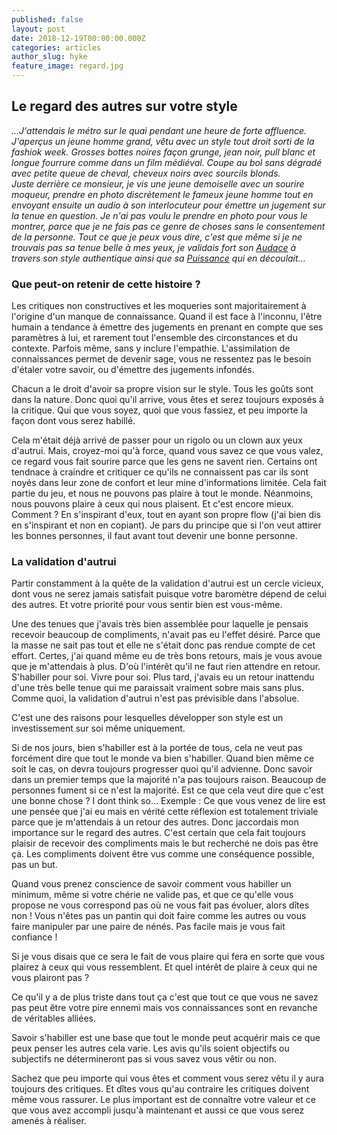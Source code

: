 ```yaml
---
published: false
layout: post
date: 2018-12-19T00:00:00.000Z
categories: articles
author_slug: hyke
feature_image: regard.jpg
---
```

## Le regard des autres sur votre style

*...J'attendais le métro sur le quai pendant une heure de forte affluence. J'aperçus un jeune homme grand, vêtu avec un style tout droit sorti de la fashiok week. Grosses bottes noires façon grunge, jean noir, pull blanc et longue fourrure comme dans un film médiéval. Coupe au bol sans dégradé avec petite queue de cheval, cheveux noirs avec sourcils blonds.  
Juste derrière ce monsieur, je vis une jeune demoiselle avec un sourire moqueur, prendre en photo discrètement le fameux jeune homme tout en envoyant ensuite un audio à son interlocuteur pour émettre un jugement sur la tenue en question.
Je n'ai pas voulu le prendre en photo pour vous le montrer, parce que je ne fais pas ce genre de choses sans le consentement de la personne. Tout ce que je peux vous dire, c'est que même si je ne trouvais pas sa tenue belle à mes yeux, je validais fort son [Audace](http://www.crevardstyle.com/La-Chance-Selon-Hyke-part-3) à travers son style authentique ainsi que sa [Puissance](http://www.crevardstyle.com/La-Puissance-du-Style) qui en découlait...*

### Que peut-on retenir de cette histoire ?

Les critiques non constructives et les moqueries sont majoritairement à l'origine d'un manque de connaissance. Quand il est face à l'inconnu, l'être humain a tendance à émettre des jugements en prenant en compte que ses paramètres à lui, et rarement tout l'ensemble des circonstances et du contexte. Parfois même, sans y inclure l'empathie.
L'assimilation de connaissances permet de devenir sage, vous ne ressentez pas le besoin d'étaler votre savoir, ou d'émettre des jugements infondés.

Chacun a le droit d'avoir sa propre vision sur le style. Tous les goûts sont dans la nature. Donc quoi qu'il arrive, vous êtes et serez toujours exposés à la critique. Qui que vous soyez, quoi que vous fassiez, et peu importe la façon dont vous serez habillé.

Cela m'était déjà arrivé de passer pour un rigolo ou un clown aux yeux d'autrui. Mais, croyez-moi qu'à force, quand vous savez ce que vous valez, ce regard vous fait sourire parce que les gens ne savent rien. Certains ont tendnace à craindre et critiquer ce qu'ils ne connaissent pas car ils sont noyés dans leur zone de confort et leur mine d'informations limitée. Cela fait partie du jeu, et nous ne pouvons pas plaire à tout le monde. 
Néanmoins, nous pouvons plaire à ceux qui nous plaisent. Et c'est encore mieux. Comment ? En s'inspirant d'eux, tout en ayant son propre flow (j'ai bien dis en s'inspirant et non en copiant). Je pars du principe que si l'on veut attirer les bonnes personnes, il faut avant tout devenir une bonne personne.

### La validation d'autrui

Partir constamment à la quête de la validation d'autrui est un cercle vicieux, dont vous ne serez jamais satisfait puisque votre baromètre dépend de celui des autres. Et votre priorité pour vous sentir bien est vous-même.

Une des tenues que j'avais très bien assemblée pour laquelle je pensais recevoir beaucoup de compliments, n'avait pas eu l'effet désiré. Parce que la masse ne sait pas tout et elle ne s'était donc pas rendue compte de cet effort. Certes, j'ai quand même eu de très bons retours, mais je vous avoue que je m'attendais à plus. D'où l'intérêt qu'il ne faut rien attendre en retour. S'habiller pour soi. Vivre pour soi.
Plus tard, j'avais eu un retour inattendu d'une très belle tenue qui me paraissait vraiment sobre mais sans plus. Comme quoi, la validation d'autrui n'est pas prévisible dans l'absolue. 

 

C'est une des raisons pour lesquelles développer son style est un investissement sur soi même uniquement.

Si de nos jours, bien s'habiller est à la portée de tous, cela ne veut pas forcément dire que tout le monde va bien s'habiller. Quand bien même ce soit le cas, on devra toujours progresser quoi qu'il advienne. Donc savoir dans un premier temps que la majorité n'a pas toujours raison.
Beaucoup de personnes fument si ce n'est la majorité. Est ce que cela veut dire que c'est une bonne chose ? I dont think so...
Exemple : 
Ce que vous venez de lire est une pensée que j'ai eu mais en vérité cette réflexion est totalement triviale parce que je m'attendais à un retour des autres. Donc jaccordais mon importance sur le regard des autres. C'est certain que cela fait toujours plaisir de recevoir des compliments mais le but recherché ne dois pas être ça. Les compliments doivent être vus comme une conséquence possible, pas un but.

Quand vous prenez conscience de savoir comment vous habiller un minimum, même si votre chérie ne valide pas, et que ce qu'elle vous propose ne vous correspond pas où ne vous fait pas évoluer, alors dîtes non ! Vous n'êtes pas un pantin qui doit faire comme les autres ou vous faire manipuler par une paire de nénés. Pas facile mais je vous fait confiance !



Si je vous disais que ce sera le fait de vous plaire qui fera en sorte que vous plairez à ceux qui vous ressemblent. Et quel intérêt de plaire à ceux qui ne vous plairont pas ?

Ce qu'il y a de plus triste dans tout ça c'est que tout ce que vous ne savez pas peut être votre pire ennemi mais vos connaissances sont en revanche de véritables alliées.

Savoir s'habiller est une base que tout le monde peut acquérir mais ce que peux penser les autres cela varie. Les avis qu'ils soient objectifs ou subjectifs ne détermineront pas si vous savez vous vêtir ou non. 

Sachez que peu importe qui vous êtes et comment vous serez vêtu il y aura toujours des critiques. Et dîtes vous qu'au contraire les critiques doivent même vous rassurer. Le plus important est de connaître votre valeur et ce que vous avez accompli jusqu'à maintenant et aussi ce que vous serez amenés à réaliser. 



